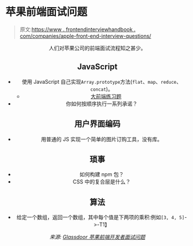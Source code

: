 # 苹果前端面试问题

> 原文:[https://www . frontendinterviewhandbook . com/companies/apple-front-end-interview-questions/](https://www.frontendinterviewhandbook.com/companies/apple-front-end-interview-questions/)

<header>

人们对苹果公司的前端面试流程知之甚少。

## JavaScript[](#javascript "Direct link to heading")

*   使用 JavaScript 自己实现`Array.prototype`方法(`flat`、`map`、`reduce`、`concat`)。
    *   [大前端练习题](https://www.greatfrontend.com/questions/coding)
*   你如何按顺序执行一系列承诺？

## 用户界面编码[](#user-interface-coding "Direct link to heading")

*   用普通的 JS 实现一个简单的图片订购工具，没有库。

## 琐事[](#trivia "Direct link to heading")

*   如何构建 npm 包？
*   CSS 中的复合层是什么？

## 算法[](#algorithm "Direct link to heading")

*   给定一个数组，返回一个数组，其中每个值是下两项的乘积:例如`[3, 4, 5]`->-T1】

*来源: [Glassdoor 苹果前端开发者面试问题](https://www.glassdoor.sg/Interview/Apple-Front-End-Developer-Interview-Questions-EI_IE1138.0,5_KO6,25.htm)*

</header>